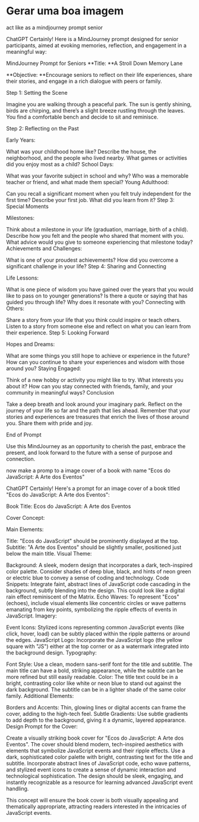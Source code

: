 # Gerar uma boa imagem 


act like as a mindjourney prompt senior 

ChatGPT
Certainly! Here is a MindJourney prompt designed for senior participants, aimed at evoking memories, reflection, and engagement in a meaningful way:

MindJourney Prompt for Seniors
**Title: **A Stroll Down Memory Lane

**Objective: **Encourage seniors to reflect on their life experiences, share their stories, and engage in a rich dialogue with peers or family.

Step 1: Setting the Scene

Imagine you are walking through a peaceful park. The sun is gently shining, birds are chirping, and there’s a slight breeze rustling through the leaves. You find a comfortable bench and decide to sit and reminisce.

Step 2: Reflecting on the Past

Early Years:

What was your childhood home like? Describe the house, the neighborhood, and the people who lived nearby.
What games or activities did you enjoy most as a child?
School Days:

What was your favorite subject in school and why?
Who was a memorable teacher or friend, and what made them special?
Young Adulthood:

Can you recall a significant moment when you felt truly independent for the first time?
Describe your first job. What did you learn from it?
Step 3: Special Moments

Milestones:

Think about a milestone in your life (graduation, marriage, birth of a child). Describe how you felt and the people who shared that moment with you.
What advice would you give to someone experiencing that milestone today?
Achievements and Challenges:

What is one of your proudest achievements?
How did you overcome a significant challenge in your life?
Step 4: Sharing and Connecting

Life Lessons:

What is one piece of wisdom you have gained over the years that you would like to pass on to younger generations?
Is there a quote or saying that has guided you through life? Why does it resonate with you?
Connecting with Others:

Share a story from your life that you think could inspire or teach others.
Listen to a story from someone else and reflect on what you can learn from their experience.
Step 5: Looking Forward

Hopes and Dreams:

What are some things you still hope to achieve or experience in the future?
How can you continue to share your experiences and wisdom with those around you?
Staying Engaged:

Think of a new hobby or activity you might like to try. What interests you about it?
How can you stay connected with friends, family, and your community in meaningful ways?
Conclusion

Take a deep breath and look around your imaginary park. Reflect on the journey of your life so far and the path that lies ahead. Remember that your stories and experiences are treasures that enrich the lives of those around you. Share them with pride and joy.

End of Prompt

Use this MindJourney as an opportunity to cherish the past, embrace the present, and look forward to the future with a sense of purpose and connection.

now make a promp to a  image cover of a book with name "Ecos do JavaScript: A Arte dos Eventos" 

ChatGPT
Certainly! Here's a prompt for an image cover of a book titled "Ecos do JavaScript: A Arte dos Eventos":

Book Title: Ecos do JavaScript: A Arte dos Eventos

Cover Concept:

Main Elements:

Title: "Ecos do JavaScript" should be prominently displayed at the top.
Subtitle: "A Arte dos Eventos" should be slightly smaller, positioned just below the main title.
Visual Theme:

Background: A sleek, modern design that incorporates a dark, tech-inspired color palette. Consider shades of deep blue, black, and hints of neon green or electric blue to convey a sense of coding and technology.
Code Snippets: Integrate faint, abstract lines of JavaScript code cascading in the background, subtly blending into the design. This could look like a digital rain effect reminiscent of the Matrix.
Echo Waves: To represent "Ecos" (echoes), include visual elements like concentric circles or wave patterns emanating from key points, symbolizing the ripple effects of events in JavaScript.
Imagery:

Event Icons: Stylized icons representing common JavaScript events (like click, hover, load) can be subtly placed within the ripple patterns or around the edges.
JavaScript Logo: Incorporate the JavaScript logo (the yellow square with "JS") either at the top corner or as a watermark integrated into the background design.
Typography:

Font Style: Use a clean, modern sans-serif font for the title and subtitle. The main title can have a bold, striking appearance, while the subtitle can be more refined but still easily readable.
Color: The title text could be in a bright, contrasting color like white or neon blue to stand out against the dark background. The subtitle can be in a lighter shade of the same color family.
Additional Elements:

Borders and Accents: Thin, glowing lines or digital accents can frame the cover, adding to the high-tech feel.
Subtle Gradients: Use subtle gradients to add depth to the background, giving it a dynamic, layered appearance.
Design Prompt for the Cover:

Create a visually striking book cover for "Ecos do JavaScript: A Arte dos Eventos". The cover should blend modern, tech-inspired aesthetics with elements that symbolize JavaScript events and their ripple effects. Use a dark, sophisticated color palette with bright, contrasting text for the title and subtitle. Incorporate abstract lines of JavaScript code, echo wave patterns, and stylized event icons to create a sense of dynamic interaction and technological sophistication. The design should be sleek, engaging, and instantly recognizable as a resource for learning advanced JavaScript event handling.

This concept will ensure the book cover is both visually appealing and thematically appropriate, attracting readers interested in the intricacies of JavaScript events.